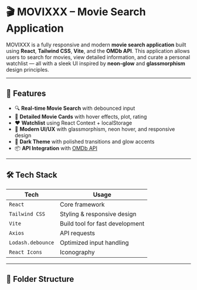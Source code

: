 # 🎬 MOVIXXX – Movie Search Application

MOVIXXX is a fully responsive and modern **movie search application** built using **React**, **Tailwind CSS**, **Vite**, and the **OMDb API**. This application allows users to search for movies, view detailed information, and curate a personal watchlist — all with a sleek UI inspired by **neon-glow** and **glassmorphism** design principles.

---

## 🧩 Features

- 🔍 **Real-time Movie Search** with debounced input
- 🎥 **Detailed Movie Cards** with hover effects, plot, rating
- ❤️ **Watchlist** using React Context + localStorage
- 🎨 **Modern UI/UX** with glassmorphism, neon hover, and responsive design
- 🌙 **Dark Theme** with polished transitions and glow accents
- 📦 **API Integration** with [OMDb API](https://www.omdbapi.com/)

---

## 🛠️ Tech Stack

| Tech | Usage |
|------|-------|
| `React` | Core framework |
| `Tailwind CSS` | Styling & responsive design |
| `Vite` | Build tool for fast development |
| `Axios` | API requests |
| `Lodash.debounce` | Optimized input handling |
| `React Icons` | Iconography |

---

## 📁 Folder Structure

